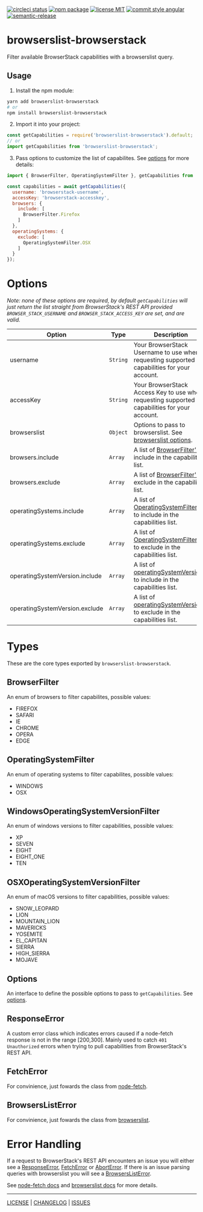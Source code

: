 [![circleci status][circleci-badge]][circleci-link] [![npm package][npm-badge]][npm-link] [![license MIT][license-badge]][license] [![commit style angular][commit-style-badge]][commit-style-link] [![semantic-release][semantic-release-badge]][semantic-relase-link]

# browserslist-browserstack

Filter available BrowserStack capabilities with a browserslist query.

## Usage
1. Install the npm module:
```bash
yarn add browserslist-browserstack
# or
npm install browserslist-browserstack
```
2. Import it into your project:
```javascript
const getCapabilities = require('browserslist-browserstack').default;
// or
import getCapabilities from 'browserslist-browserstack';
```
3. Pass options to customize the list of capabilites. See [options](#Options) for more details:
```javascript
import { BrowserFilter, OperatingSystemFilter }, getCapabilities from 'browserslist-browserstack';

const capabilities = await getCapabilities({
  username: 'browserstack-username',
  accessKey: 'browserstack-accesskey',
  browsers: {
    include: [
      BrowserFilter.Firefox
    ]
  },
  operatingSystems: {
    exclude: [
      OperatingSystemFilter.OSX
    ]
  }
});
```

# Options
_Note: none of these options are required, by default `getCapabilities` will just return the list straight from BrowserStack's REST API provided `BROWSER_STACK_USERNAME` and `BROWSER_STACK_ACCESS_KEY` are set, and are valid._

| Option | Type | Description | Example | Default |
| --- | --- | --- | --- | --- |
| username | `String` | Your BrowserStack Username to use when requesting supported capabilities for your account. | `"username"` | `process.env.BROWSER_STACK_USERNAME` |
| accessKey | `String` | Your BrowserStack Access Key to use when requesting supported capabilities for your account. | `"xxxxxxxxxxxxxxxxxxxx"` | `process.env.BROWSER_STACK_ACCESS_KEY` |
| browserslist | `Object` | Options to pass to browserslist. See [browserslist options][browserslist-js-api]. | `{ queries: ['> 1%', 'IE 10'], options: { ignoreUnknownVersions: true } }` | `undefined` |
| browsers.include | `Array` | A list of [BrowserFilter's](#BrowserFilter) to include in the capabilities list. | `[BrowserFilter.FIREFOX, BrowserFilter.CHROME]` | `[]` |
| browsers.exclude | `Array` | A list of [BrowserFilter's](#BrowserFilter) to exclude in the capabilities list. | `[BrowserFilter.IE, BrowserFilter.EDGE]` | `[]` |
| operatingSystems.include | `Array` | A list of [OperatingSystemFilter's](#OperatingSystemFilter) to include in the capabilities list. | `[OperatingSystemFilter.WINDOWS]` | `[]` |
| operatingSystems.exclude | `Array` | A list of [OperatingSystemFilter's](#OperatingSystemFilter) to exclude in the capabilities list. | `[OperatingSystemFilter.OSX]` | `[]` |
| operatingSystemVersion.include | `Array` | A list of [operatingSystemVersion's](#operatingSystemVersion) to include in the capabilities list. | `[operatingSystemVersion.SEVEN, operatingSystemVersion.XP]` | `[]` |
| operatingSystemVersion.exclude | `Array` | A list of [operatingSystemVersion's](#operatingSystemVersion) to exclude in the capabilities list. | `[operatingSystemVersion.EL_CAPITAN, operatingSystemVersion.HIGH_SIERRA]` | `[]` |

# Types
These are the core types exported by `browserslist-browserstack`.
## BrowserFilter
An enum of browsers to filter capabilites, possible values:
* FIREFOX
* SAFARI
* IE
* CHROME
* OPERA
* EDGE

## OperatingSystemFilter
An enum of operating systems to filter capabilites, possible values:
* WINDOWS
* OSX

## WindowsOperatingSystemVersionFilter
An enum of windows versions to filter capabilities, possible values:
* XP
* SEVEN
* EIGHT
* EIGHT_ONE
* TEN

## OSXOperatingSystemVersionFilter
An enum of macOS versions to filter capabilities, possible values:
* SNOW_LEOPARD
* LION
* MOUNTAIN_LION
* MAVERICKS
* YOSEMITE
* EL_CAPITAN
* SIERRA
* HIGH_SIERRA
* MOJAVE

## Options
An interface to define the possible options to pass to `getCapabilities`. See [options](#Options).

## ResponseError
A custom error class which indicates errors caused if a node-fetch response is not in the range [200,300]. Mainly used to catch `401 Unauthorized` errors when trying to pull capabilities from BrowserStack's REST API.

## FetchError
For convinience, just fowards the class from [node-fetch][node-fetch-fetch-error].

## BrowsersListError
For convinience, just fowards the class from [browserslist][browserslist-error].

# Error Handling
If a request to BrowserStack's REST API encounters an issue you will either see a [ResponseError](#ResponseError), [FetchError](#FetchError) or [AbortError](#AbortError). If there is an issue parsing queries with browserslist you will see a [BrowsersListError](#BrowsersListError).

See [node-fetch docs][node-fetch-error-handling] and [browserslist docs][browserslist-repo] for more details.

---

[LICENSE][license] | [CHANGELOG][changelog] | [ISSUES][issues]

[license]: ./LICENSE
[changelog]: ./CHANGELOG.md
[issues]: https://github.com/xeroxinteractive/browserslist-browserstack/issues


[circleci-badge]: https://flat.badgen.net/circleci/github/xeroxinteractive/browserslist-browserstack/master
[circleci-link]: https://circleci.com/gh/xeroxinteractive/browserslist-browserstack/tree/master

[npm-badge]: https://flat.badgen.net/npm/v/browserslist-browserstack?color=cyan
[npm-link]: https://www.npmjs.com/package/browserslist-browserstack

[license-badge]: https://flat.badgen.net/npm/license/browserslist-browserstack

[commit-style-badge]: https://flat.badgen.net/badge/commit%20style/angular/purple
[commit-style-link]: https://github.com/angular/angular.js/blob/master/DEVELOPERS.md#-git-commit-guidelines

[semantic-release-badge]: https://flat.badgen.net/badge/%20%20%F0%9F%93%A6%F0%9F%9A%80/semantic%20release/e10079
[semantic-relase-link]: https://github.com/semantic-release/semantic-release


[browserslist-repo]: https://github.com/browserslist/browserslist
[browserslist-js-api]: https://github.com/browserslist/browserslist#js-api
[browserslist-error]: https://github.com/browserslist/browserslist/blob/master/error.js


[node-fetch-repo]: https://github.com/bitinn/node-fetch
[node-fetch-error-handling]: https://github.com/bitinn/node-fetch/blob/master/ERROR-HANDLING.md
[node-fetch-fetch-error]: https://github.com/bitinn/node-fetch/blob/master/src/fetch-error.js
